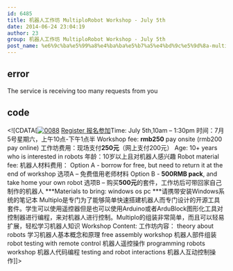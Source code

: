 ```yaml
---
id: 6485
title: 机器人工作坊 MultiploRobot Workshop - July 5th
date: 2014-06-24 23:04:19
author: 23
group: 机器人工作坊 MultiploRobot Workshop - July 5th
post_name: %e6%9c%ba%e5%99%a8%e4%ba%ba%e5%b7%a5%e4%bd%9c%e5%9d%8a-multiplorobot-workshop-july-5th
---
```


## error
The service is receiving too many requests from you

## code
 <!\[CDATA\[[![0088](http://xinchejian.com/wp-content/uploads/2014/06/0088-290x290.jpeg)](http://139.162.84.35/wp-content/uploads/2014/06/0088.jpeg) [Register 报名参加](http://www.vasee.com/event/view.jsp?inid=ff80808146acac6f0146cdd3ee203ff0 "购买门票")Time: July 5th,10am – 1:30pm 时间：7月5号星期六，上午10点-下午1点半 Workshop fee: **rmb250** pay onsite (rmb200 pay online) 工作坊费用：现场支付**250元**（网上支付200元） Age: 10+ years who is interested in robots 年龄：10岁以上且对机器人感兴趣 Robot material fee: 机器人材料费用： Option A - borrow for free, but need to return it at the end of workshop 选项A – 免费借用老师材料 Option B - **500RMB pack**, and take home your own robot 选项B – 购买**500元**的套件，工作坊后可带回家自己制作的机器人 \*\*\*Materials to bring: windows os pc \*\*\*请携带安装Windows系统的笔记本 Multiplo是专门为了能够简单快速搭建机器人而专门设计的开源工具套件。学生可以使用遥控器但是也可以使用Arduino或者ArduBlock图形化工具对控制器进行编程，来对机器人进行控制。Multiplo的组装非常简单，而且可以轻易扩展，轻松学习机器人知识 Workshop Content: 工作坊内容： theory about robots 学习机器人基本概念和原理 free assembly workshop 机器人部件组装 robot testing with remote control 机器人遥控操作 programming robots workshop 机器人代码编程 testing and robot interactions 机器人互动控制操作\]\]> 
